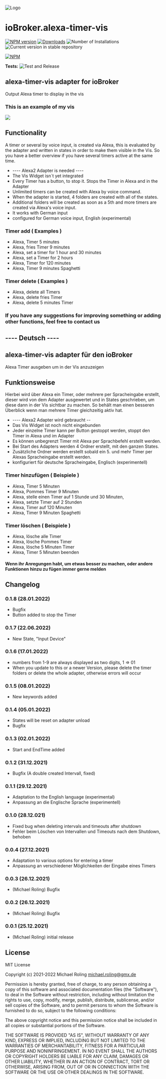![Logo](admin/alexa-timer-vis.png)
# ioBroker.alexa-timer-vis



[![NPM version](https://img.shields.io/npm/v/iobroker.alexa-timer-vis.svg)](https://www.npmjs.com/package/iobroker.alexa-timer-vis)
[![Downloads](https://img.shields.io/npm/dm/iobroker.alexa-timer-vis.svg)](https://www.npmjs.com/package/iobroker.alexa-timer-vis)
![Number of Installations](https://iobroker.live/badges/alexa-timer-vis-installed.svg)
![Current version in stable repository](https://iobroker.live/badges/alexa-timer-vis-stable.svg)

[![NPM](https://nodei.co/npm/iobroker.alexa-timer-vis.png?downloads=true)](https://nodei.co/npm/iobroker.alexa-timer-vis/)

**Tests:** ![Test and Release](https://github.com/MiRo1310/ioBroker.alexa-timer-vis/workflows/Test%20and%20Release/badge.svg)

## alexa-timer-vis adapter for ioBroker

Output Alexa timer to display in the vis

### This is an example of my vis

![](admin/timer.png)

## Functionality

A timer or several by voice input, is created via Alexa, this is evaluated by the adapter and written in states in order to make them visible in the Vis. So you have a better overview if you have several timers active at the same time.

* ---- Alexa2 Adapter is needed ----
* The Vis Widget isn´t yet integrated
* Every Timer has a button, to stop it. Stops the Timer in Alexa and in the Adapter
* Unlimited timers can be created with Alexa by voice command. 
* When the adapter is started, 4 folders are created with all of the states.
* Additional folders will be created as soon as a 5th and more timers are created via Alexa's voice input.
* It works with German input
* configured for German voice input, English (experimental) 

### Timer add ( Examples )

* Alexa, Timer 5 minutes
* Alexa, fries Timer 9 minutes
* Alexa, set a timer for 1 hour and 30 minutes
* Alexa, set a Timer for 2 hours
* Alexa, Timer for 120 minutes
* Alexa, Timer 9 minutes Spaghetti

### Timer delete ( Examples )

* Alexa, delete all Timers
* Alexa, delete fries Timer
* Alexa, delete 5 minutes Timer


### If you have any suggestions for improving something or adding other functions, feel free to contact us


## ---- Deutsch ----

## alexa-timer-vis adapter für den ioBroker

Alexa Timer ausgeben um in der Vis anzuzeigen

## Funktionsweise

Hierbei wird über Alexa ein Timer, oder mehrere per Spracheingabe erstellt, dieser wird von dem Adapter ausgewertet und in States geschrieben, um diese dann in der Vis sichtbar zu machen. So behält man einen besseren Überblick wenn man mehrere Timer gleichzeitig aktiv hat.

* ---- Alexa2 Adapter wird gebraucht --
* Das Vis Widget ist noch nicht eingebunden
* Jeder einzelne Timer kann per Button gestoppt werden, stoppt den Timer in Alexa und im Adapter
* Es können unbegrenzt Timer mit Alexa per Sprachbefehl erstellt werden. 
* Bei Start des Adapters werden 4 Ordner erstellt, mit den ganzen States.
* Zusätzliche Ordner werden erstellt sobald ein 5. und mehr Timer per Alexas Spracheingabe erstellt werden. 
* konfiguriert für deutsche Spracheingabe, Englisch (experimentell)


### Timer hinzufügen ( Beispiele )

* Alexa, Timer 5 Minuten
* Alexa, Pommes Timer 9 Minuten
* Alexa, stelle einen Timer auf 1 Stunde und 30 Minuten,
* Alexa, setzte Timer auf 2 Stunden
* Alexa, Timer auf 120 Minuten
* Alexa, Timer 9 Minuten Spaghetti

### Timer löschen ( Beispiele )

* Alexa, lösche alle Timer
* Alexa, lösche Pommes Timer
* Alexa, lösche 5 Minuten Timer
* Alexa, Timer 5 Minuten beenden


#### Wenn ihr Anregungen habt, um etwas besser zu machen, oder andere Funktionen hinzu zu fügen immer gerne melden






## Changelog
### 0.1.8 (28.01.2022)
* Bugfix
* Button added to stop the Timer
### 0.1.7 (22.06.2022)
* New State, "Input Device"
### 0.1.6 (17.01.2022)
* numbers from 1-9 are always displayed as two digits, 1 => 01
* When you update to this or a newer Version, please delete the timer folders or delete the whole adapter, otherwise errors will occur
### 0.1.5 (08.01.2022)
* New keywords added
### 0.1.4 (05.01.2022)
* States will be reset on adapter unload
* Bugfix
### 0.1.3 (02.01.2022)
* Start and EndTime added
### 0.1.2 (31.12.2021)
* Bugfix (A double created Intervall, fixed)
### 0.1.1 (29.12.2021)
* Adaptation to the English language (experimental)
* Anpassung an die Englische Sprache (experimentell)
### 0.1.0 (28.12.021)
* Fixed bug when deleting intervals and timeouts after shutdown
* Fehler beim Löschen von Intervallen und Timeouts nach dem Shutdown, behoben
### 0.0.4 (27.12.2021)
* Adaptation to various options for entering a timer
* Anpassung an verschiedener Möglichkeiten der Eingabe eines Timers
### 0.0.3 (26.12.2021)
* (Michael Roling) Bugfix
### 0.0.2 (26.12.2021)
* (Michael Roling) Bugfix
### 0.0.1 (25.12.2021)
* (Michael Roling) initial release

## License
MIT License

Copyright (c) 2021-2022 Michael Roling <michael.roling@gmx.de>

Permission is hereby granted, free of charge, to any person obtaining a copy
of this software and associated documentation files (the "Software"), to deal
in the Software without restriction, including without limitation the rights
to use, copy, modify, merge, publish, distribute, sublicense, and/or sell
copies of the Software, and to permit persons to whom the Software is
furnished to do so, subject to the following conditions:

The above copyright notice and this permission notice shall be included in all
copies or substantial portions of the Software.

THE SOFTWARE IS PROVIDED "AS IS", WITHOUT WARRANTY OF ANY KIND, EXPRESS OR
IMPLIED, INCLUDING BUT NOT LIMITED TO THE WARRANTIES OF MERCHANTABILITY,
FITNESS FOR A PARTICULAR PURPOSE AND NONINFRINGEMENT. IN NO EVENT SHALL THE
AUTHORS OR COPYRIGHT HOLDERS BE LIABLE FOR ANY CLAIM, DAMAGES OR OTHER
LIABILITY, WHETHER IN AN ACTION OF CONTRACT, TORT OR OTHERWISE, ARISING FROM,
OUT OF OR IN CONNECTION WITH THE SOFTWARE OR THE USE OR OTHER DEALINGS IN THE
SOFTWARE.